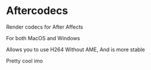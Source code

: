 # Aftercodecs
Render codecs for After Affects

For both MacOS and Windows

Allows you to use H264 Without AME, And is more stable

Pretty cool imo
